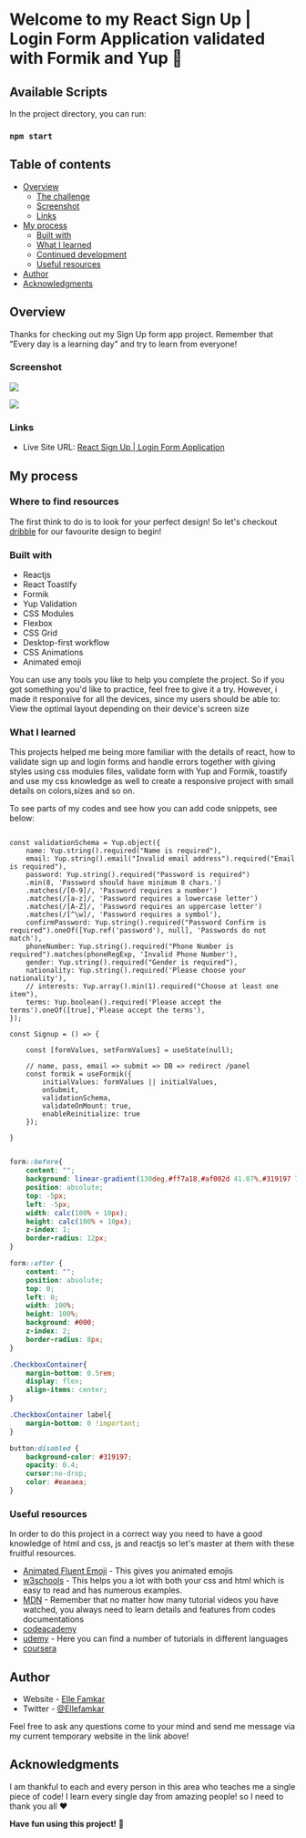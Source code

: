 # Welcome to my React Sign Up | Login Form Application validated with Formik and Yup 👋

## Available Scripts

In the project directory, you can run:
### `npm start`

## Table of contents

- [Overview](#overview)
  - [The challenge](#the-challenge)
  - [Screenshot](#screenshot)
  - [Links](#links)
- [My process](#my-process)
  - [Built with](#built-with)
  - [What I learned](#what-i-learned)
  - [Continued development](#continued-development)
  - [Useful resources](#useful-resources)
- [Author](#author)
- [Acknowledgments](#acknowledgments)

## Overview

Thanks for checking out my Sign Up form app project.
Remember that "Every day is a learning day" and try to learn from everyone! 

 ### Screenshot 

![](./src/images/Screenshot-1.png)

![](./src/images/Screenshot-2.png)

### Links

- Live Site URL: [React Sign Up | Login Form Application](https://github.com/ellefamkar/react-sign-up-login-formik)

## My process

### Where to find resources

The first think to do is to look for your perfect design! So let's checkout [dribble](https://dribbble.com/) for our favourite design to begin!

### Built with

- Reactjs
- React Toastify
- Formik
- Yup Validation
- CSS Modules
- Flexbox
- CSS Grid
- Desktop-first workflow
- CSS Animations
- Animated emoji

You can use any tools you like to help you complete the project. So if you got something you'd like to practice, feel free to give it a try. However, i made it responsive for all the devices, since my users should be able to: View the optimal layout depending on their device's screen size

### What I learned

This projects helped me being more familiar with the details of react, how to validate sign up and login forms and handle errors together with giving styles using css modules files, validate form with Yup and Formik, toastify and use my css knowledge as well to create a responsive project with small details on colors,sizes and so on.

To see parts of my codes and see how you can add code snippets, see below:

``` JSX

const validationSchema = Yup.object({
    name: Yup.string().required("Name is required"),
    email: Yup.string().email("Invalid email address").required("Email is required"),
    password: Yup.string().required("Password is required")
    .min(8, 'Password should have minimum 8 chars.')
    .matches(/[0-9]/, 'Password requires a number')
    .matches(/[a-z]/, 'Password requires a lowercase letter')
    .matches(/[A-Z]/, 'Password requires an uppercase letter')
    .matches(/[^\w]/, 'Password requires a symbol'),
    confirmPassword: Yup.string().required("Password Confirm is required").oneOf([Yup.ref('password'), null], 'Passwords do not match'),
    phoneNumber: Yup.string().required("Phone Number is required").matches(phoneRegExp, 'Invalid Phone Number'),
    gender: Yup.string().required("Gender is required"),
    nationality: Yup.string().required('Please choose your nationality'),
    // interests: Yup.array().min(1).required("Choose at least one item"),
    terms: Yup.boolean().required('Please accept the terms').oneOf([true],'Please accept the terms'),
});

const Signup = () => {

    const [formValues, setFormValues] = useState(null);

    // name, pass, email => submit => DB => redirect /panel 
    const formik = useFormik({
        initialValues: formValues || initialValues,
        onSubmit,
        validationSchema,
        validateOnMount: true,
        enableReinitialize: true
    });

}

```
```css

form::before{
    content: "";
    background: linear-gradient(130deg,#ff7a18,#af002d 41.07%,#319197 76.05%);
    position: absolute;
    top: -5px;
    left: -5px;
    width: calc(100% + 10px);
    height: calc(100% + 10px);
    z-index: 1;
    border-radius: 12px;
}

form::after {
    content: "";
    position: absolute;
    top: 0;
    left: 0;
    width: 100%;
    height: 100%;
    background: #000;
    z-index: 2;
    border-radius: 8px;
}

.CheckboxContainer{
    margin-bottom: 0.5rem;
    display: flex;
    align-items: center;
}

.CheckboxContainer label{
    margin-bottom: 0 !important;
}

button:disabled {
    background-color: #319197;
    opacity: 0.4;
    cursor:no-drop;
    color: #eaeaea;
}


```

### Useful resources

In order to do this project in a correct way you need to have a good knowledge of html and css, js and reactjs so let's master at them with these fruitful resources.

- [Animated Fluent Emoji](https://animated-fluent-emoji.vercel.app/) - This gives you animated emojis
- [w3schools](https://www.w3schools.com/) - This helps you a lot with both your css and html which is easy to read and has numerous examples.
- [MDN](https://developer.mozilla.org/en-US/) - Remember that no matter how many tutorial videos you have watched, you always need to learn details and features from codes documentations
- [codeacademy](https://www.codecademy.com/)
- [udemy](https://www.udemy.com/) - Here you can find a number of tutorials in different languages
- [coursera](https://www.coursera.org/)

## Author

- Website - [Elle Famkar](https://bespoke-marigold-f2f8e3.netlify.app/)
- Twitter - [@Ellefamkar](https://www.twitter.com/ellefamkar)

Feel free to ask any questions come to your mind  and send me message via my current temporary website in the link above!

## Acknowledgments

I am thankful to each and every person in this area who teaches me a single piece of code! I learn every single day from amazing people! so I need to thank you all ❤

**Have fun using this project!** 🚀
